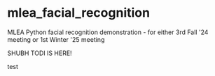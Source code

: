 # mlea_facial_recognition
MLEA Python facial recognition demonstration - for either 3rd Fall '24 meeting or 1st Winter '25 meeting

SHUBH TODI IS HERE!

test